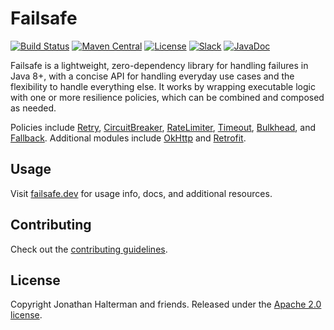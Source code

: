 # Failsafe

[![Build Status](https://github.com/failsafe-lib/failsafe/workflows/build/badge.svg)](https://github.com/failsafe-lib/failsafe/actions)
[![Maven Central](https://img.shields.io/maven-central/v/dev.failsafe/failsafe.svg?maxAge=60&colorB=53C92E)](https://maven-badges.herokuapp.com/maven-central/dev.failsafe/failsafe)
[![License](http://img.shields.io/:license-apache-brightgreen.svg)](http://www.apache.org/licenses/LICENSE-2.0.html)
[![Slack](https://img.shields.io/badge/slack-failsafe-brightgreen.svg?logo=slack)](https://failsafe-lib.slack.com)
[![JavaDoc](https://img.shields.io/maven-central/v/dev.failsafe/failsafe.svg?maxAge=60&label=javadoc)](https://failsafe.dev/javadoc/core)

Failsafe is a lightweight, zero-dependency library for handling failures in Java 8+, with a concise API for handling everyday use cases and the flexibility to handle everything else. It works by wrapping executable logic with one or more resilience policies, which can be combined and composed as needed. 

Policies include [Retry](https://failsafe.dev/retry/), [CircuitBreaker](https://failsafe.dev/circuit-breaker/), [RateLimiter](https://failsafe.dev/rate-limiter/), [Timeout](https://failsafe.dev/timeout/), [Bulkhead](https://failsafe.dev/bulkhead/), and [Fallback](https://failsafe.dev/fallback/). Additional modules include [OkHttp](https://failsafe.dev/okhttp/) and [Retrofit](https://failsafe.dev/retrofit/).

## Usage

Visit [failsafe.dev](https://failsafe.dev) for usage info, docs, and additional resources.

## Contributing

Check out the [contributing guidelines](https://github.com/failsafe-lib/failsafe/blob/master/CONTRIBUTING.md).

## License

Copyright Jonathan Halterman and friends. Released under the [Apache 2.0 license](https://github.com/failsafe-lib/failsafe/blob/master/LICENSE).